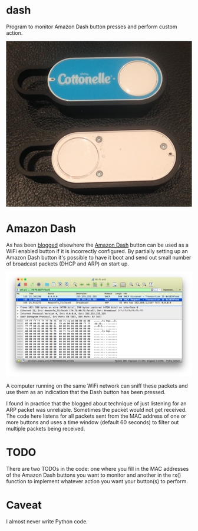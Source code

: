 # dash

Program to monitor Amazon Dash button presses and perform custom action.

<img src="https://raw.githubusercontent.com/jgrahamc/dash/master/dash.jpg" width="640px">

# Amazon Dash

As has been
[blogged](https://medium.com/@edwardbenson/how-i-hacked-amazon-s-5-wifi-button-to-track-baby-data-794214b0bdd8#.77z7gdnvg)
elsewhere the [Amazon
Dash](http://www.amazon.com/b/?node=10667898011&lo=digital-text)
button can be used as a WiFi enabled button if it is incorrectly
configured. By partially setting up an Amazon Dash button it's
possible to have it boot and send out small number of broadcast
packets (DHCP and ARP) on start up.

<img src="https://raw.githubusercontent.com/jgrahamc/dash/master/wireshark.png" width="640px">

A computer running on the same WiFi network can sniff these packets
and use them as an indication that the Dash button has been pressed.

I found in practice that the blogged about technique of just listening
for an ARP packet was unreliable. Sometimes the packet would not get
received. The code here listens for all packets sent from the MAC
address of one or more buttons and uses a time window (default 60
seconds) to filter out multiple packets being received.

# TODO

There are two TODOs in the code: one where you fill in the MAC
addresses of the Amazon Dash buttons you want to monitor and another
in the rx() function to implement whatever action you want your
button(s) to perform.

# Caveat

I almost never write Python code.